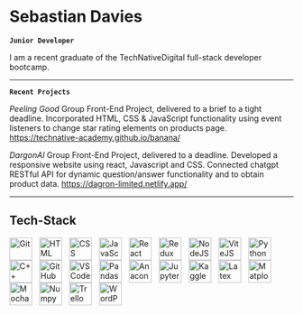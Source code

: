 # Sebastian Davies

**`Junior Developer `**

I am a recent graduate of the TechNativeDigital full-stack developer bootcamp. 

---
**`Recent Projects`**

*Peeling Good* 
Group Front-End Project, delivered to a brief to a tight deadline. Incorporated HTML, CSS & JavaScript functionality using event listeners to change star rating elements on products page. 
https://technative-academy.github.io/banana/

*DargonAI*
Group Front-End Project, delivered to a deadline. Developed a responsive website using react, Javascript and CSS. Connected chatgpt RESTful API for dynamic question/answer functionality and to obtain product data. 
https://dagron-limited.netlify.app/

---
## Tech-Stack
<img align="left" alt="Git" width="40px" style="padding-right:10px;" src="https://cdn.jsdelivr.net/gh/devicons/devicon/icons/git/git-original.svg" />
<img align="left" alt="HTML" width="40px" style="padding-right:10px;" src="https://cdn.jsdelivr.net/gh/devicons/devicon/icons/html5/html5-plain.svg" />
<img align="left" alt="CSS" width="40px" style="padding-right:10px;" src="https://cdn.jsdelivr.net/gh/devicons/devicon/icons/css3/css3-plain.svg" />
<img align="left" alt="JavaScript" width="40px" style="padding-right:10px;" src="https://cdn.jsdelivr.net/gh/devicons/devicon/icons/javascript/javascript-plain.svg" />
<img align="left" alt="React" width="40px" style="padding-right:10px;" src="https://cdn.jsdelivr.net/gh/devicons/devicon/icons/react/react-original.svg" />
<img align="left" alt="Redux" width="40px" style="padding-right:10px;" src="https://cdn.jsdelivr.net/gh/devicons/devicon/icons/redux/redux-original.svg" />
<img align="left" alt="NodeJS" width="40px" style="padding-right:10px;" src="https://cdn.jsdelivr.net/gh/devicons/devicon/icons/nodejs/nodejs-original.svg" />
<img align="left" alt="ViteJS" width="40px" style="padding-right:10px;" src="https://cdn.jsdelivr.net/gh/devicons/devicon/icons/vitejs/vitejs-original.svg" />
<img align="left" alt="Python" width="40px" style="padding-right:10px;" src="https://cdn.jsdelivr.net/gh/devicons/devicon/icons/python/python-plain.svg" />
<img align="left" alt="C++" width="40px" style="padding-right:10px;" src="https://cdn.jsdelivr.net/gh/devicons/devicon/icons/cplusplus/cplusplus-line.svg" />
<img align="left" alt="GitHub" width="40px" style="padding-right:10px;" src="https://cdn.jsdelivr.net/gh/devicons/devicon/icons/github/github-original.svg" />
<img align="left" alt="VSCode" width="40px" style="padding-right:10px;" src="https://cdn.jsdelivr.net/gh/devicons/devicon/icons/vscode/vscode-original.svg" />
<img align="left" alt="Pandas" width="40px" style="padding-right:10px;" src="https://cdn.jsdelivr.net/gh/devicons/devicon/icons/pandas/pandas-original-wordmark.svg" />
<img align="left" alt="Anaconda" width="40px" style="padding-right:10px;" src="https://cdn.jsdelivr.net/gh/devicons/devicon/icons/anaconda/anaconda-original.svg" />
<img align="left" alt="Jupyter" width="40px" style="padding-right:10px;" src="https://cdn.jsdelivr.net/gh/devicons/devicon/icons/jupyter/jupyter-original-wordmark.svg" />
<img align="left" alt="Kaggle" width="40px" style="padding-right:10px;" src="https://cdn.jsdelivr.net/gh/devicons/devicon/icons/kaggle/kaggle-original-wordmark.svg" />
<img align="left" alt="Latex" width="40px" style="padding-right:10px;" src="https://cdn.jsdelivr.net/gh/devicons/devicon/icons/latex/latex-original.svg" />
<img align="left" alt="Matplotlib" width="40px" style="padding-right:10px;" src="https://cdn.jsdelivr.net/gh/devicons/devicon/icons/matplotlib/matplotlib-original-wordmark.svg" />
<img align="left" alt="Mocha" width="40px" style="padding-right:10px;" src="https://cdn.jsdelivr.net/gh/devicons/devicon/icons/mocha/mocha-plain.svg" />
<img align="left" alt="Numpy" width="40px" style="padding-right:10px;" src="https://cdn.jsdelivr.net/gh/devicons/devicon/icons/numpy/numpy-line-wordmark.svg" />
<img align="left" alt="Trello" width="40px" style="padding-right:10px;" src="https://cdn.jsdelivr.net/gh/devicons/devicon/icons/trello/trello-plain-wordmark.svg" />
<img align="left" alt="WordPress" width="40px" style="padding-right:10px;" src="https://cdn.jsdelivr.net/gh/devicons/devicon/icons/wordpress/wordpress-plain.svg" />

<!--
**Sebbybobbler/Sebbybobbler** is a ✨ _special_ ✨ repository because its `README.md` (this file) appears on your GitHub profile.

Here are some ideas to get you started:

- 🔭 I’m currently working on ...
- 🌱 I’m currently learning ...
- 👯 I’m looking to collaborate on ...
- 🤔 I’m looking for help with ...
- 💬 Ask me about ...
- 📫 How to reach me: ...
- 😄 Pronouns: ...
- ⚡ Fun fact: ...
-->
